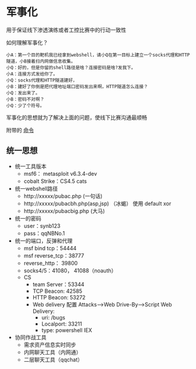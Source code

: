 # 军事化
用于保证线下渗透演练或者工控比赛中的行动一致性

如何理解军事化？

```
小A：第一个目的靶机我已经拿到webshell，请小Q在第一目标上建立一个socks代理和HTTP隧道，小B接着扫内网做信息收集。
小Q：好的，但是你留的shell路径是啥？连接密码是啥?发我下。
小A：连接方式发给你了。
小Q：socks代理和HTTP隧道建好，
小B：建好了你倒是把代理地址端口密码发出来啊，HTTP隧道怎么连接？
小Q：发出来了。
小B：密码不对啊？
小Q：少了个符号。
```

军事化的思想就为了解决上面的问题，使线下比赛沟通最顺畅

附带的 [命令](https://github.com/jindaxia/militarization/blob/main/commands.md)

## 统一思想

- 统一工具版本
  - msf6： metasploit v6.3.4-dev
  - cobalt Strike：CS4.5 cats
- 统一webshell路径
  - http://xxxxx/pubac.php  (一句话)
  - http://xxxxx/pubacbh.php(asp,jsp)  （冰蝎） 使用 default xor
  - http://xxxxx/pubacbig.php  (大马)
- 统一的密码
  - user：synb123
  - pass：qqNBNo.1
- 统一的端口，反弹和代理
  - msf bind tcp：54444
  - msf reverse_tcp：38777
  - reverse_http： 39800
  - socks4/5：41080， 41088（noauth）
  - CS
    - team Server：53344
    - TCP Beacon: 42585
    - HTTP Beacon: 53272
    - Web delivery 配置 Attacks-->Web Drive-By-->Script Web Delivery:   
      - uri: /bugs
      - Localport:  33211
      - type:  powershell IEX
- 协同作战工具
  - 需求资产信息实时同步
  - 内网聊天工具（内网通）
  - 二层聊天工具（qqchat）

